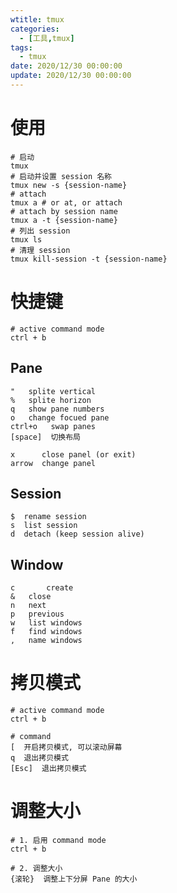 ```yaml
---
wtitle: tmux
categories: 
  - [工具,tmux]
tags:
  - tmux
date: 2020/12/30 00:00:00
update: 2020/12/30 00:00:00
---
```


# 使用

```shell
# 启动
tmux 
# 启动并设置 session 名称
tmux new -s {session-name}
# attach
tmux a # or at, or attach
# attach by session name
tmux a -t {session-name}
# 列出 session 
tmux ls
# 清理 session
tmux kill-session -t {session-name}
```

# 快捷键

```shell
# active command mode
ctrl + b
```

## Pane

```shell
"   splite vertical
%   splite horizon
q   show pane numbers
o   change focued pane
ctrl+o   swap panes
[space]  切换布局

x      close panel (or exit)
arrow  change panel
```

## Session

```shell
$  rename session
s  list session
d  detach (keep session alive)
```

## Window

```shell
c		create
&   close
n   next 
p   previous 
w   list windows
f   find windows
,   name windows
```

# 拷贝模式

```shell
# active command mode
ctrl + b

# command
[  开启拷贝模式, 可以滚动屏幕
q  退出拷贝模式
[Esc]  退出拷贝模式
```

# 调整大小

```shell
# 1. 启用 command mode 
ctrl + b

# 2. 调整大小
{滚轮}  调整上下分屏 Pane 的大小
```

